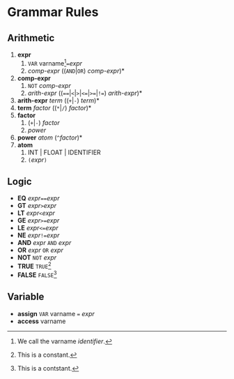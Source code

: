 # Grammar Rules

## Arithmetic 
1. **expr** 
    1. `VAR` varname[^1]`=`*expr*
    1. *comp-expr* ((`AND`|`OR`) *comp-expr*)*
1. **comp-expr** 
    1. `NOT` *comp-expr*
    1. *arith-expr* ((`==`|`<`|`>`|`<=`|`>=`|`!=`) *arith-expr*)*
1. **arith-expr** *term* ((`+`|`-`) *term*)*
1. **term** *factor* ((`*`|`/`) *factor*)*
1. **factor** 
    1. (`+`|`-`) *factor*
    1. *power* 
1. **power** *atom* (`^`*factor*)*
1. **atom**
    1. INT | FLOAT | IDENTIFIER
    1. `(`*expr*`)`

## Logic
- **EQ** *expr*`==`*expr*
- **GT** *expr*`>`*expr*
- **LT** *expr*`<`*expr*
- **GE** *expr*`>=`*expr*
- **LE** *expr*`<=`*expr*
- **NE** *expr*`!=`*expr*
- **AND** *expr* `AND` *expr*
- **OR** *expr* `OR` *expr*
- **NOT** `NOT` *expr*
- **TRUE** `TRUE`[^2]
- **FALSE** `FALSE`[^3]

## Variable
* **assign** `VAR` varname `=` *expr*
* **access** varname

[^1]: We call the varname *identifier*.
[^2]: This is a constant.
[^3]: This is a contstant.